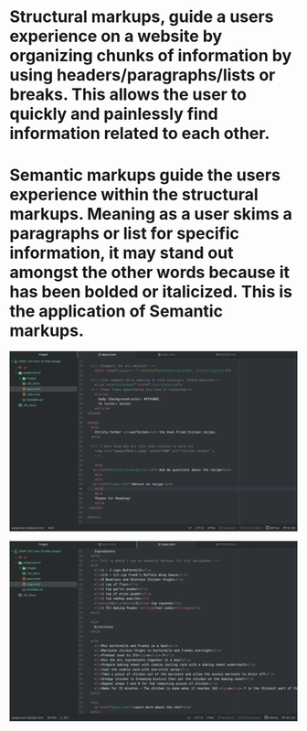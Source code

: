 # Structural markups, guide a users experience on a website by organizing chunks of information by using headers/paragraphs/lists or breaks. This allows the user to quickly and painlessly find information related to each other.
# Semantic markups guide the users experience within the structural markups. Meaning as a user skims a paragraphs or list for specific information, it may stand out amongst the other words because it has been bolded or italicized. This is the application of Semantic markups.

![Screenshot of About](/assignment-6/images/SS-of-about.png)

![Screenshot of Index](/assignment-6/images/SS-of-index.png)
